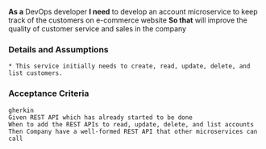 **As a** DevOps developer
**I need** to develop an account microservice to keep track of the customers on e-commerce website
**So that** will improve the quality of customer service and sales in the company
      
### Details and Assumptions
    * This service initially needs to create, read, update, delete, and list customers.      
### Acceptance Criteria     
    gherkin 
    Given REST API which has already started to be done
    When to add the REST APIs to read, update, delete, and list accounts
    Then Company have a well-formed REST API that other microservices can call

